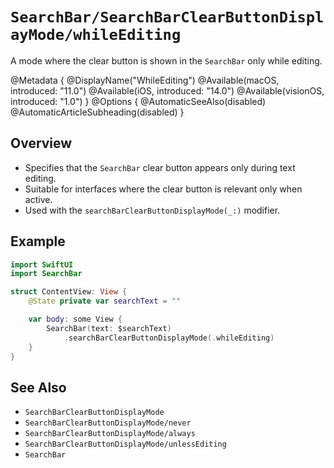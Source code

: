 # ``SearchBar/SearchBarClearButtonDisplayMode/whileEditing``

A mode where the clear button is shown in the `SearchBar` only while editing.

@Metadata {
    @DisplayName("WhileEditing")
    @Available(macOS, introduced: "11.0")
    @Available(iOS, introduced: "14.0")
    @Available(visionOS, introduced: "1.0")
}
@Options {
    @AutomaticSeeAlso(disabled)
    @AutomaticArticleSubheading(disabled)
}

## Overview

- Specifies that the `SearchBar` clear button appears only during text editing.
- Suitable for interfaces where the clear button is relevant only when active.
- Used with the `searchBarClearButtonDisplayMode(_:)` modifier.

## Example

```swift
import SwiftUI
import SearchBar

struct ContentView: View {
    @State private var searchText = ""

    var body: some View {
        SearchBar(text: $searchText)
            .searchBarClearButtonDisplayMode(.whileEditing)
    }
}
```

## See Also

- ``SearchBarClearButtonDisplayMode``
- ``SearchBarClearButtonDisplayMode/never``
- ``SearchBarClearButtonDisplayMode/always``
- ``SearchBarClearButtonDisplayMode/unlessEditing``
- ``SearchBar``
